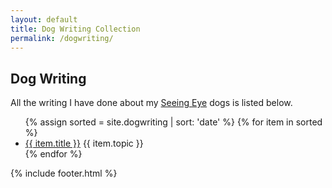 ```yaml
---
layout: default
title: Dog Writing Collection
permalink: /dogwriting/
---
```


## Dog Writing

All the writing I have done about my [Seeing Eye](http://www.seeingeye.org) dogs is listed below.

<ul>
    {% assign sorted = site.dogwriting | sort: 'date' %}
    {% for item in sorted %}
<li><a href="{{ item.url }}">{{ item.title }}</a> {{ item.topic }}</li>
    {% endfor %}
</ul>
{% include footer.html %}
